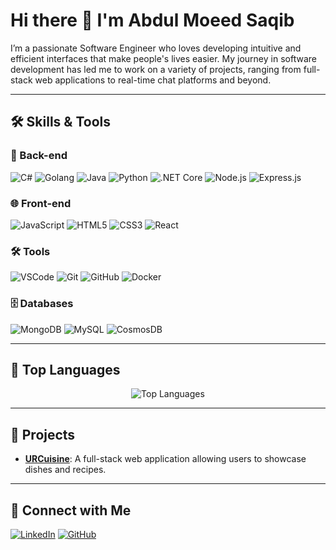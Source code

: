 # Hi there 👋 I'm Abdul Moeed Saqib

I’m a passionate Software Engineer who loves developing intuitive and efficient interfaces that make people's lives easier. My journey in software development has led me to work on a variety of projects, ranging from full-stack web applications to real-time chat platforms and beyond.

---

## 🛠️ Skills & Tools

### 🔧 Back-end
![C#](https://img.shields.io/badge/C%23-239120?style=flat-square&logo=c-sharp&logoColor=white)
![Golang](https://img.shields.io/badge/Go-00ADD8?style=flat-square&logo=go&logoColor=white)
![Java](https://img.shields.io/badge/Java-007396?style=flat-square&logo=java&logoColor=white)
![Python](https://img.shields.io/badge/Python-3776AB?style=flat-square&logo=python&logoColor=white)
![.NET Core](https://img.shields.io/badge/.NET_Core-5C2D91?style=flat-square&logo=dotnet&logoColor=white)
![Node.js](https://img.shields.io/badge/Node.js-339933?style=flat-square&logo=node-dot-js&logoColor=white)
![Express.js](https://img.shields.io/badge/Express.js-000000?style=flat-square&logo=express&logoColor=white)

### 🌐 Front-end
![JavaScript](https://img.shields.io/badge/JavaScript-F7DF1E?style=flat-square&logo=javascript&logoColor=black)
![HTML5](https://img.shields.io/badge/HTML5-E34F26?style=flat-square&logo=html5&logoColor=white)
![CSS3](https://img.shields.io/badge/CSS3-1572B6?style=flat-square&logo=css3&logoColor=white)
![React](https://img.shields.io/badge/React-61DAFB?style=flat-square&logo=react&logoColor=white)

### 🛠 Tools
![VSCode](https://img.shields.io/badge/VSCode-0078D4?style=flat-square&logo=visual-studio-code&logoColor=white)
![Git](https://img.shields.io/badge/Git-F05032?style=flat-square&logo=git&logoColor=white)
![GitHub](https://img.shields.io/badge/GitHub-100000?style=flat-square&logo=github&logoColor=white)
![Docker](https://img.shields.io/badge/Docker-2496ED?style=flat-square&logo=docker&logoColor=white)

### 🗄️ Databases
![MongoDB](https://img.shields.io/badge/MongoDB-47A248?style=flat-square&logo=mongodb&logoColor=white)
![MySQL](https://img.shields.io/badge/MySQL-4479A1?style=flat-square&logo=mysql&logoColor=white)
![CosmosDB](https://img.shields.io/badge/Azure%20Cosmos%20DB-0078D4?style=flat-square&logo=azure-cosmos-db&logoColor=white)

---

## 🌟 Top Languages

<div align="center">
  <img src="https://github-readme-stats.vercel.app/api/top-langs/?username=Abdul-Moeed-Saqib&layout=compact" alt="Top Languages" />
</div>

---

## 🚀 Projects

- **[URCuisine](https://github.com/Abdul-Moeed-Saqib/URCuisine)**: A full-stack web application allowing users to showcase dishes and recipes.

---

## 🔗 Connect with Me
[![LinkedIn](https://img.shields.io/badge/LinkedIn-0077B5?style=flat-square&logo=linkedin&logoColor=white)](https://linkedin.com/in/abdul-moeed-saqib)
[![GitHub](https://img.shields.io/badge/GitHub-100000?style=flat-square&logo=github&logoColor=white)](https://github.com/Abdul-Moeed-Saqib)


